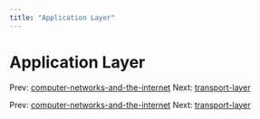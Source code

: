 ```yaml
---
title: "Application Layer"
---
```


# Application Layer

Prev: [computer-networks-and-the-internet](computer-networks-and-the-internet.md)
Next: [transport-layer](transport-layer.md)

Prev: [computer-networks-and-the-internet](computer-networks-and-the-internet.md)
Next: [transport-layer](transport-layer.md)
